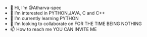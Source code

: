 - 👋 Hi, I’m @Atharva-spec
- 👀 I’m interested in PYTHON,JAVA, C and C++
- 🌱 I’m currently learning PYTHON
- 💞️ I’m looking to collaborate on FOR THE TIME BEING NOTHING 
- 📫 How to reach me YOU CAN INVITE ME 

<!---
Atharva-spec/Atharva-spec is a ✨ special ✨ repository because its `README.md` (this file) appears on your GitHub profile.
You can click the Preview link to take a look at your changes.
--->
